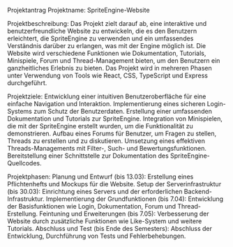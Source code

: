 Projektantrag
Projektname:
SpriteEngine-Website

Projektbeschreibung:
Das Projekt zielt darauf ab, eine interaktive und benutzerfreundliche Website zu entwickeln, die es den Benutzern erleichtert, die SpriteEngine zu verwenden und ein umfassendes Verständnis darüber zu erlangen, was mit der Engine möglich ist. Die Website wird verschiedene Funktionen wie Dokumentation, Tutorials, Minispiele, Forum und Thread-Management bieten, um den Benutzern ein ganzheitliches Erlebnis zu bieten. Das Projekt wird in mehreren Phasen unter Verwendung von Tools wie React, CSS, TypeScript und Express durchgeführt.

Projektziele:
Entwicklung einer intuitiven Benutzeroberfläche für eine einfache Navigation und Interaktion.
Implementierung eines sicheren Login-Systems zum Schutz der Benutzerdaten.
Erstellung einer umfassenden Dokumentation und Tutorials zur SpriteEngine.
Integration von Minispielen, die mit der SpriteEngine erstellt wurden, um die Funktionalität zu demonstrieren.
Aufbau eines Forums für Benutzer, um Fragen zu stellen, Threads zu erstellen und zu diskutieren.
Umsetzung eines effektiven Threads-Managements mit Filter-, Such- und Bewertungsfunktionen.
Bereitstellung einer Schnittstelle zur Dokumentation des SpriteEngine-Quellcodes.

Projektphasen:
Planung und Entwurf (bis 13.03): Erstellung eines Pflichtenhefts und Mockups für die Website.
Setup der Serverinfrastruktur (bis 30.03): Einrichtung eines Servers und der erforderlichen Backend-Infrastruktur.
Implementierung der Grundfunktionen (bis 7.04): Entwicklung der Basisfunktionen wie Login, Dokumentation, Forum und Thread-Erstellung.
Feintuning und Erweiterungen (bis 7.05): Verbesserung der Website durch zusätzliche Funktionen wie Like-System und weitere Tutorials.
Abschluss und Test (bis Ende des Semesters): Abschluss der Entwicklung, Durchführung von Tests und Fehlerbehebungen.